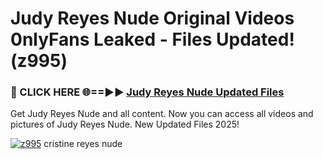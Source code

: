 # Judy Reyes Nude Original Videos 0nlyFans Leaked - Files Updated! (z995)

<h3>🔴 CLICK HERE 🌐==►► <a href="https://tinyurl.com/yrmya6cz" rel="nofollow">Judy Reyes Nude Updated Files</a></h3>

Get Judy Reyes Nude and all content. Now you can access all videos and pictures of Judy Reyes Nude. New Updated Files 2025!

[![z995](https://i.imgur.com/FMdXYCs.gif)](https://tinyurl.com/yrmya6cz)
cristine reyes nude